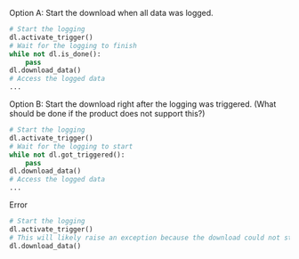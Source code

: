 

Option A: Start the download when all data was logged.

```py
# Start the logging
dl.activate_trigger()
# Wait for the logging to finish
while not dl.is_done():
    pass
dl.download_data()
# Access the logged data
...
```

Option B: Start the download right after the logging was triggered. (What should be done if the product does not support this?)

```py
# Start the logging
dl.activate_trigger()
# Wait for the logging to start
while not dl.got_triggered():
    pass
dl.download_data()
# Access the logged data
...
```

Error

```py
# Start the logging
dl.activate_trigger()
# This will likely raise an exception because the download could not start.
dl.download_data()
```